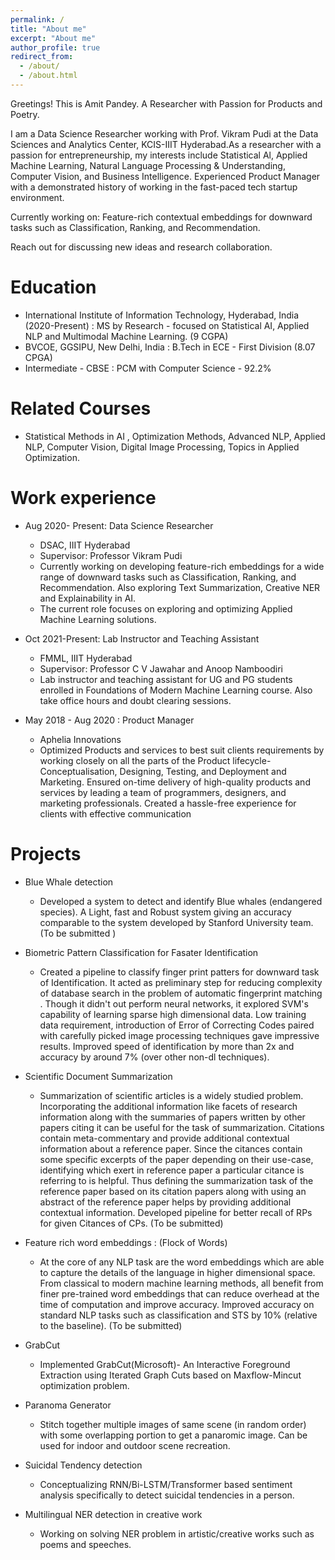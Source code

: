 ```yaml
---
permalink: /
title: "About me"
excerpt: "About me"
author_profile: true
redirect_from: 
  - /about/
  - /about.html
---
```

Greetings!
This is Amit Pandey.
A Researcher with Passion for Products and Poetry. 

 I am a Data Science Researcher working with Prof. Vikram Pudi at the Data Sciences and Analytics Center, KCIS-IIIT Hyderabad.As a researcher with a passion for entrepreneurship, my interests include Statistical Al, Applied Machine Learning, Natural Language Processing & Understanding, Computer Vision, and Business Intelligence.
Experienced Product Manager with a demonstrated history of working in the fast-paced tech startup environment. 

Currently working on:
Feature-rich contextual embeddings for downward tasks such as Classification, Ranking, and Recommendation.

Reach out for discussing new ideas and research collaboration.


Education
======
* International Institute of Information Technology, Hyderabad, India (2020-Present) : MS by Research - focused on Statistical AI, Applied NLP and Multimodal Machine Learning. (9 CGPA)
* BVCOE, GGSIPU, New Delhi, India : B.Tech in ECE - First Division (8.07 CPGA)
* Intermediate - CBSE : PCM with Computer Science - 92.2%

Related Courses
======
* Statistical Methods in AI , Optimization Methods, Advanced NLP, Applied NLP, Computer Vision, Digital Image Processing, Topics in Applied Optimization.

Work experience
======
* Aug 2020- Present: Data Science Researcher
  * DSAC, IIIT Hyderabad
  * Supervisor: Professor Vikram Pudi
  * Currently working on developing feature-rich embeddings for a wide range of downward tasks such as Classification, Ranking, and Recommendation. Also exploring Text Summarization, Creative NER and Explainability in AI.
  * The current role focuses on exploring and optimizing Applied Machine Learning solutions. 

* Oct 2021-Present: Lab Instructor and Teaching Assistant
  * FMML, IIIT Hyderabad
  * Supervisor: Professor C V Jawahar and Anoop Namboodiri
  * Lab instructor and teaching assistant for UG and PG students enrolled in Foundations of Modern Machine Learning course. Also take office hours and doubt clearing sessions.


* May 2018 - Aug 2020 : Product Manager 
  * Aphelia Innovations
  * Optimized Products and services to best suit clients requirements by working closely on all the parts of the Product lifecycle- Conceptualisation, Designing, Testing,  and Deployment and Marketing.
  Ensured on-time delivery of high-quality products and services by leading a team of programmers, designers, and marketing professionals.
  Created a hassle-free experience for clients with effective communication

 Projects
======
* Blue Whale detection
  * Developed a system to detect and identify Blue whales (endangered species). 
  A Light, fast and Robust system giving an accuracy comparable to the system developed by Stanford University team.
  (To be submitted )

* Biometric Pattern Classification for Fasater Identification
  * Created a pipeline to classify finger print patters for downward task of Identification. It acted as preliminary step for reducing complexity of database search in the problem of automatic fingerprint matching . Though it didn't out perform neural networks, it explored SVM's capability of learning sparse high dimensional data. Low training data requirement, introduction of Error of Correcting Codes paired with carefully picked image processing techniques gave impressive results.
  Improved speed of identification by more than 2x and accuracy by around 7% (over other non-dl techniques).  

* Scientific Document Summarization
  * Summarization of scientific articles is a widely studied problem. Incorporating the additional information like facets of research information along with the summaries of papers written by other papers citing it can be useful for the task of summarization. Citations contain meta-commentary and provide additional contextual information about a reference paper. Since the citances contain some specific excerpts of the paper depending on their use-case, identifying which exert in reference paper a particular citance is referring to is helpful. Thus defining the summarization task of the reference paper based on its citation papers along with using an abstract of the reference paper helps by providing additional contextual information. Developed pipeline for better recall of RPs for given Citances of CPs.
  (To be submitted)

* Feature rich word embeddings : (Flock of Words)
  * At the core of any NLP task are the word embeddings which are able to capture the details of the language in higher dimensional space. From classical to modern machine learning methods, all benefit from finer pre-trained word embeddings that can reduce overhead at the time of computation and improve accuracy.
  Improved accuracy on standard NLP tasks such as classification and STS by 10% (relative to the baseline).
  (To be submitted)

* GrabCut 
  * Implemented GrabCut(Microsoft)- An Interactive Foreground Extraction using Iterated Graph Cuts based on Maxflow-Mincut optimization problem. 

* Paranoma Generator
  * Stitch together multiple images of same scene (in random order) with some overlapping portion to get a panaromic image. Can be used for indoor and outdoor scene recreation. 

* Suicidal Tendency detection 
  * Conceptualizing RNN/Bi-LSTM/Transformer based sentiment analysis specifically to detect suicidal tendencies in a person.

* Multilingual NER detection in creative work
  * Working on solving NER problem in artistic/creative works such as poems and speeches.